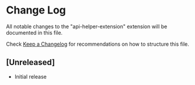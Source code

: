 # Change Log

All notable changes to the "api-helper-extension" extension will be documented in this file.

Check [Keep a Changelog](http://keepachangelog.com/) for recommendations on how to structure this file.

## [Unreleased]

- Initial release